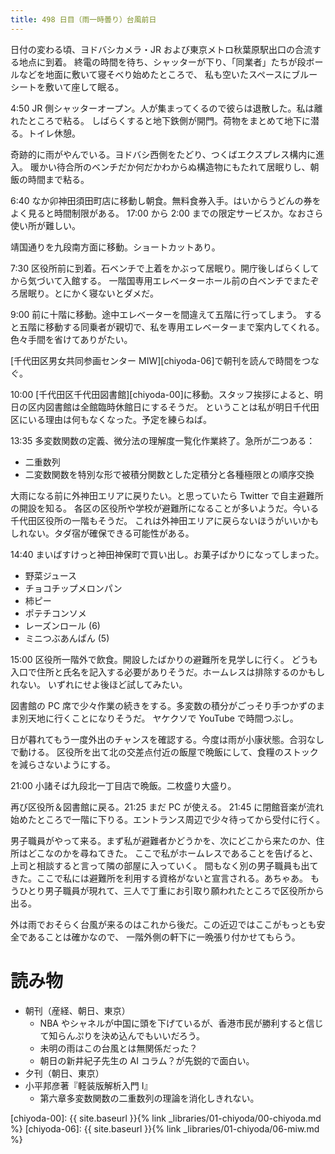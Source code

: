 ```yaml
---
title: 498 日目（雨一時曇り）台風前日
---
```


日付の変わる頃、ヨドバシカメラ・JR および東京メトロ秋葉原駅出口の合流する地点に到着。
終電の時間を待ち、シャッターが下り、「同業者」たちが段ボールなどを地面に敷いて寝そべり始めたところで、
私も空いたスペースにブルーシートを敷いて座して眠る。

4:50 JR 側シャッターオープン。人が集まってくるので彼らは退散した。私は離れたところで粘る。
しばらくすると地下鉄側が開門。荷物をまとめて地下に潜る。トイレ休憩。

奇跡的に雨がやんでいる。ヨドバシ西側をたどり、つくばエクスプレス構内に進入。
暖かい待合所のベンチだか何だかわからぬ構造物にもたれて居眠りし、朝飯の時間まで粘る。

6:40 なか卯神田須田町店に移動し朝食。無料食券入手。はいからうどんの券をよく見ると時間制限がある。
17:00 から 2:00 までの限定サービスか。なおさら使い所が難しい。

靖国通りを九段南方面に移動。ショートカットあり。

7:30 区役所前に到着。石ベンチで上着をかぶって居眠り。開庁後しばらくしてから気づいて入館する。
一階国専用エレベーターホール前の白ベンチでまたぞろ居眠り。とにかく寝ないとダメだ。

9:00 前に十階に移動。途中エレベーターを間違えて五階に行ってしまう。
すると五階に移動する同乗者が親切で、私を専用エレベーターまで案内してくれる。色々手間を省けてありがたい。

[千代田区男女共同参画センター MIW][chiyoda-06]で朝刊を読んで時間をつなぐ。

10:00 [千代田区千代田図書館][chiyoda-00]に移動。スタッフ挨拶によると、明日の区内図書館は全館臨時休館日にするそうだ。
ということは私が明日千代田区にいる理由は何もなくなった。予定を練らねば。

13:35 多変数関数の定義、微分法の理解度一覧化作業終了。急所が二つある：

* 二重数列
* 二変数関数を特別な形で被積分関数とした定積分と各種極限との順序交換

大雨になる前に外神田エリアに戻りたい。と思っていたら Twitter で自主避難所の開設を知る。
各区の区役所や学校が避難所になることが多いようだ。今いる千代田区役所の一階もそうだ。
これは外神田エリアに戻らないほうがいいかもしれない。タダ宿が確保できる可能性がある。

14:40 まいばすけっと神田神保町で買い出し。お菓子ばかりになってしまった。

* 野菜ジュース
* チョコチップメロンパン
* 柿ピー
* ポテチコンソメ
* レーズンロール (6)
* ミニつぶあんぱん (5)

15:00 区役所一階外で飲食。開設したばかりの避難所を見学しに行く。
どうも入口で住所と氏名を記入する必要がありそうだ。ホームレスは排除するのかもしれない。
いずれにせよ後ほど試してみたい。

図書館の PC 席で少々作業の続きをする。多変数の積分がごっそり手つかずのまま別天地に行くことになりそうだ。
ヤケクソで YouTube で時間つぶし。

日が暮れてもう一度外出のチャンスを確認する。今度は雨が小康状態。合羽なしで動ける。
区役所を出て北の交差点付近の飯屋で晩飯にして、食糧のストックを減らさないようにする。

21:00 小諸そば九段北一丁目店で晩飯。二枚盛り大盛り。

再び区役所＆図書館に戻る。21:25 まだ PC が使える。
21:45 に閉館音楽が流れ始めたところで一階に下りる。エントランス周辺で少々待ってから受付に行く。

男子職員がやって来る。まず私が避難者かどうかを、次にどこから来たのか、住所はどこなのかを尋ねてきた。
ここで私がホームレスであることを告げると、上司と相談すると言って隣の部屋に入っていく。
間もなく別の男子職員も出てきた。ここで私には避難所を利用する資格がないと宣言される。あちゃあ。
もうひとり男子職員が現れて、三人で丁重にお引取り願われたところで区役所から出る。

外は雨でおそらく台風が来るのはこれから後だ。この近辺ではここがもっとも安全であることは確かなので、
一階外側の軒下に一晩張り付かせてもらう。

# 読み物

* 朝刊（産経、朝日、東京）
  * NBA やシャネルが中国に頭を下げているが、香港市民が勝利すると信じて知らんぷりを決め込んでもいいだろう。
  * 未明の雨はこの台風とは無関係だった？
  * 朝日の新井紀子先生の AI コラム？が先鋭的で面白い。
* 夕刊（朝日、東京）
* 小平邦彦著『軽装版解析入門 I』
  * 第六章多変数関数の二重数列の理論を消化しきれない。

[chiyoda-00]: {{ site.baseurl }}{% link _libraries/01-chiyoda/00-chiyoda.md %}
[chiyoda-06]: {{ site.baseurl }}{% link _libraries/01-chiyoda/06-miw.md %}
